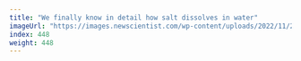 ```yaml
---
title: "We finally know in detail how salt dissolves in water"
imageUrl: "https://images.newscientist.com/wp-content/uploads/2022/11/22112231/SEI_134028847.jpg?width=600"
index: 448
weight: 448
---
```

